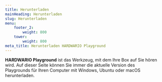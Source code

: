```yaml
---
title: Herunterladen 
mainHeading: Herunterladen 
slug: Herunterladen 
menu: 
    footer_2:
        weight: 800
    tower:
        weight: 800
meta_title: Herunterladen HARDWARIO Playground
---
```


**HARDWARIO Playground** ist das Werkzeug, mit dem Ihre Box auf Sie hören wird. Auf dieser Seite können Sie immer die aktuelle Version des Playgrounds für Ihren Computer mit Windows, Ubuntu oder macOS herunterladen.
